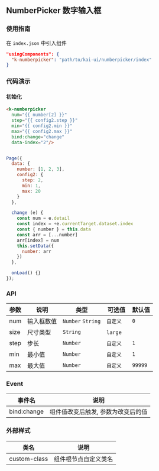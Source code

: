 ## NumberPicker 数字输入框

### 使用指南
在 `index.json` 中引入组件
```json
"usingComponents": {
  "k-numberpicker": "path/to/kai-ui/numberpicker/index"
}
```

### 代码演示

#### 初始化

```html
<k-numberpicker 
  num="{{ number[2] }}" 
  step="{{ config2.step }}" 
  min="{{ config2.min }}" 
  max="{{ config2.max }}" 
  bind:change="change" 
  data-index="2"/>
```

```javascript

Page({
  data: {
    number: [1, 2, 3],
    config2: {
      step: 2,
      min: 1,
      max: 20
    }
  },

  change (e) {
    const num = e.detail
    const index = +e.currentTarget.dataset.index
    const { number } = this.data
    const arr = [...number]
    arr[index] = num
    this.setData({
      number: arr
    })
  },

  onLoad() {}
});
```

### API

| 参数 | 说明 | 类型 | 可选值 | 默认值 |
|-----------|-----------|-----------|-----------|-------------|
| num | 输入框数值 | `Number` `String` | `自定义` | `0` |
| size | 尺寸类型 | `String` | `large` ` ` | ` ` |
| step | 步长 | `Number` | `自定义` | `1` |
| min | 最小值 | `Number` | `自定义` | `1` |
| max | 最大值 | `Number` | `自定义` | `99999` |


### Event

| 事件名 | 说明 |
|-----------|-----------|
| bind:change | 组件值改变后触发, 参数为改变后的值 |


### 外部样式

| 类名 | 说明 |
|-----------|-----------|
| custom-class | 组件根节点自定义类名 |

